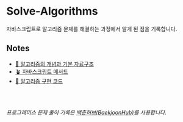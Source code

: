 # Solve-Algorithms

자바스크립트로 알고리즘 문제를 해결하는 과정에서 알게 된 점을 기록합니다.

## Notes

- [🌱 알고리즘의 개념과 기본 자료구조](./00%20%EC%95%8C%EA%B3%A0%EB%A6%AC%EC%A6%98%EC%9D%98%20%EA%B0%9C%EB%85%90%EA%B3%BC%20%EA%B8%B0%EB%B3%B8%20%EC%9E%90%EB%A3%8C%EA%B5%AC%EC%A1%B0)
- [🪴 자바스크립트 메서드](./01%20%EC%9E%90%EB%B0%94%EC%8A%A4%ED%81%AC%EB%A6%BD%ED%8A%B8%20%EB%A9%94%EC%84%9C%EB%93%9C)
- [🌳 알고리즘 구현 코드](./02%20%EC%95%8C%EA%B3%A0%EB%A6%AC%EC%A6%98%20%EA%B5%AC%ED%98%84%20%EC%BD%94%EB%93%9C)

<br />
<br />

<em>프로그래머스 문제 풀이 기록은 [백준허브(BaekjoonHub)](https://chrome.google.com/webstore/detail/%EB%B0%B1%EC%A4%80%ED%97%88%EB%B8%8Cbaekjoonhub/ccammcjdkpgjmcpijpahlehmapgmphmk?hl=ko)를 사용합니다.</em>
